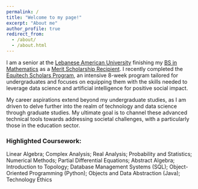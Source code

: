 ```yaml
---
permalink: /
title: "Welcome to my page!"
excerpt: "About me"
author_profile: true
redirect_from: 
  - /about/
  - /about.html
---
```


I am a senior at the [Lebanese American University](https://www.lau.edu.lb/) finishing my [BS in Mathematics](https://soas.lau.edu.lb/academics/programs/bs-mathematics.php) as a [Merit Scholarship Recipient](https://www.lau.edu.lb/apply/financial-aid/scholarships.php). I recently completed the [Equitech Scholars Program](https://www.equitechfutures.com/program/esp), an intensive 8-week program tailored for undergraduates and focuses on equipping them with the skills needed to leverage data science and artificial intelligence for positive social impact.

My career aspirations extend beyond my undergraduate studies, as I am driven to delve further into the realm of technology and data science through graduate studies. My ultimate goal is to channel these advanced technical tools towards addressing societal challenges, with a particularly those in the education sector.

### Highlighted Coursework: 
Linear Algebra; Complex Analysis; Real Analysis; Probability and Statistics; Numerical Methods; Partial Differential Equations; Abstract Algebra; Introduction to Topology; Database Management Systems (SQL); Object-Oriented Programming (Python); Objects and Data Abstraction (Java); Technology Ethics
